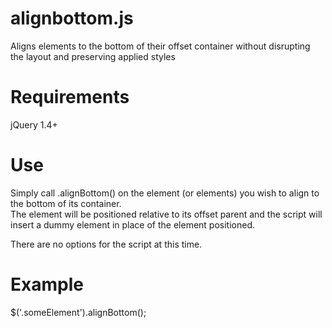 # alignbottom.js
Aligns elements to the bottom of their offset container without disrupting the layout and preserving applied styles

# Requirements
jQuery 1.4+

# Use
Simply call .alignBottom() on the element (or elements) you wish to align to the bottom of its container.  
The element will be positioned relative to its offset parent and the script will insert a dummy element in place of the element positioned.

There are no options for the script at this time.

# Example
$('.someElement').alignBottom();

